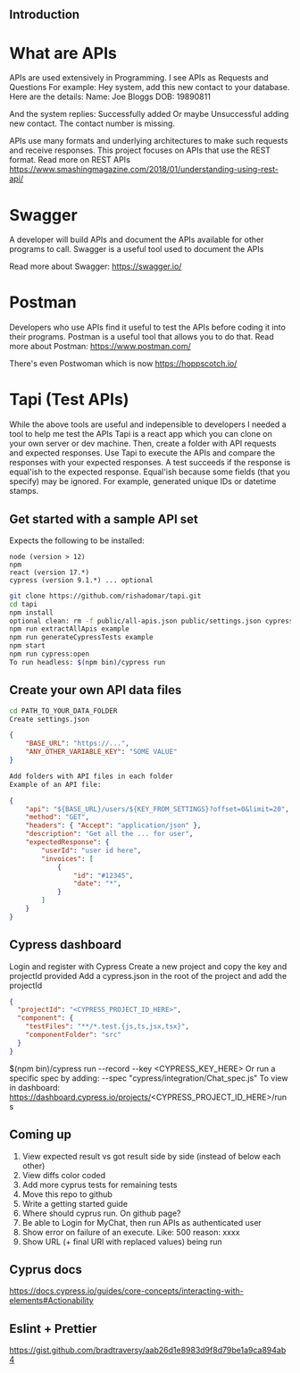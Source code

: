 ## Introduction

# What are APIs

APIs are used extensively in Programming.
I see APIs as Requests and Questions
For example: Hey system, add this new contact to your database. 
Here are the details:
Name: Joe Bloggs
DOB: 19890811

And the system replies: Successfully added
Or maybe Unsuccessful adding new contact. The contact number is missing.

APIs use many formats and underlying architectures to make such requests and receive responses.
This project focuses on APIs that use the REST format.
Read more on REST APIs https://www.smashingmagazine.com/2018/01/understanding-using-rest-api/

# Swagger

A developer will build APIs and document the APIs available for other programs to call.
Swagger is a useful tool used to document the APIs

Read more about Swagger: https://swagger.io/

# Postman

Developers who use APIs find it useful to test the APIs before coding it into their programs.
Postman is a useful tool that allows you to do that.
Read more about Postman: https://www.postman.com/

There's even Postwoman which is now https://hoppscotch.io/

# Tapi (Test APIs)

While the above tools are useful and indepensible to developers I needed a tool to help me test the APIs
Tapi is a react app which you can clone on your own server or dev machine.
Then, create a folder with API requests and expected responses.
Use Tapi to execute the APIs and compare the responses with your expected responses.
A test succeeds if the response is equal'ish to the expected response.
Equal'ish because some fields (that you specify) may be ignored. For example, generated unique IDs or datetime stamps.

## Get started with a sample API set

Expects the following to be installed:
```
node (version > 12)
npm
react (version 17.*)
cypress (version 9.1.*) ... optional
```

```sh
git clone https://github.com/rishadomar/tapi.git
cd tapi
npm install
optional clean: rm -f public/all-apis.json public/settings.json cypress/integration/*
npm run extractAllApis example
npm run generateCypressTests example
npm start
npm run cypress:open
To run headless: $(npm bin)/cypress run 
```

## Create your own API data files
```sh
cd PATH_TO_YOUR_DATA_FOLDER
Create settings.json
```
```json
{
    "BASE_URL": "https://...",
    "ANY_OTHER_VARIABLE_KEY": "SOME VALUE"
}
```
```sh
Add folders with API files in each folder
Example of an API file:
```
```json
{
    "api": "${BASE_URL}/users/${KEY_FROM_SETTINGS}?offset=0&limit=20",
    "method": "GET",
    "headers": { "Accept": "application/json" },
    "description": "Get all the ... for user",
    "expectedResponse": {
        "userId": "user id here",
        "invoices": [
            {
                "id": "#12345",
                "date": "*",
            }
        ]
    }
}
```

## Cypress dashboard
Login and register with Cypress
Create a new project and copy the key and projectId provided
Add a cypress.json in the root of the project and add the projectId
```json
{
  "projectId": "<CYPRESS_PROJECT_ID_HERE>",
  "component": {
    "testFiles": "**/*.test.{js,ts,jsx,tsx}",
    "componentFolder": "src"
  }
}
```
$(npm bin)/cypress run --record --key <CYPRESS_KEY_HERE>
Or run a specific spec by adding:
    --spec "cypress/integration/Chat_spec.js"
To view in dashboard: https://dashboard.cypress.io/projects/<CYPRESS_PROJECT_ID_HERE>/runs


## Coming up

1. View expected result vs got result side by side (instead of below each other)
2. View diffs color coded
3. Add more cyprus tests for remaining tests
6. Move this repo to github
7. Write a getting started guide
8. Where should cyprus run. On github page?
9. Be able to Login for MyChat, then run APIs as authenticated user
10. Show error on failure of an execute. Like: 500 reason: xxxx
11. Show URL (+ final URl with replaced values) being run

## Cyprus docs

https://docs.cypress.io/guides/core-concepts/interacting-with-elements#Actionability

## Eslint + Prettier

https://gist.github.com/bradtraversy/aab26d1e8983d9f8d79be1a9ca894ab4
